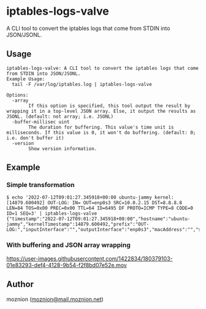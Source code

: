 # iptables-logs-valve

A CLI tool to convert the iptables logs that come from STDIN into JSON/JSONL.

## Usage

```
iptables-logs-valve: A CLI tool to convert the iptables logs that come from STDIN into JSON/JSONL.
Example Usage:
  tail -F /var/log/iptables.log | iptables-logs-valve

Options:
  -array
        If this option is specified, this tool output the result by wrapping it in a top-level JSON array. Else, it output the results as JSONL. (default: not array; i.e. JSONL)
  -buffer-millisec uint
        The duration for buffering. This value's time unit is milliseconds. If this value is 0, it won't do buffering. (default: 0; i.e. don't buffer it)
  -version
        Show version information.
```

## Example

### Simple transformation

```
$ echo '2022-07-12T09:01:27.345918+00:00 ubuntu-jammy kernel: [14879.600492] OUT-LOG: IN= OUT=enp0s3 SRC=10.0.2.15 DST=8.8.8.8 LEN=84 TOS=0x00 PREC=0x00 TTL=64 ID=6495 DF PROTO=ICMP TYPE=8 CODE=0 ID=1 SEQ=3' | iptables-logs-valve
{"timestamp":"2022-07-12T09:01:27.345918+00:00","hostname":"ubuntu-jammy","kernelTimestamp":14879.600492,"prefix":"OUT-LOG:","inputInterface":"","outputInterface":"enp0s3","macAddress":"","source":"10.0.2.15","destination":"8.8.8.8","length":84,"tos":0,"precedence":0,"ttl":64,"id":6495,"congestionExperienced":false,"doNotFragment":true,"moreFragmentsFollowing":false,"frag":0,"ipOptions":"","protocol":"ICMP","type":8,"code":0,"sourcePort":0,"destinationPort":0,"sequence":0,"ackSequence":0,"windowSize":0,"res":0,"urgent":false,"ack":false,"push":false,"reset":false,"syn":false,"fin":false,"urgp":0,"tcpOption":""}
```

### With buffering and JSON array wrapping

https://user-images.githubusercontent.com/1422834/180379103-01e83293-def4-4128-9b54-f2f8bd07e52e.mov

## Author

moznion (<moznion@mail.moznion.net>)

